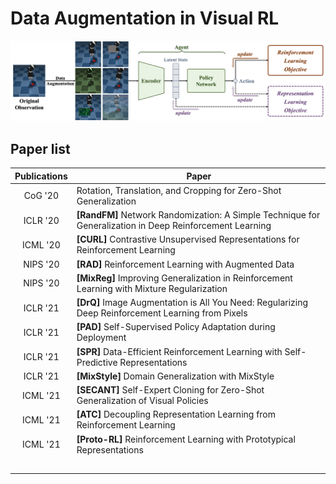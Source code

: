 # Data Augmentation in Visual RL

![DA in visual RL](https://github.com/Guozheng-Ma/DA-in-visualRL/blob/c6057fb0b4c6461e2c122c60403aab21479b689e/Image/DA%20in%20visual%20RL.png)

## Paper list

|  Publications   | Paper  |
|  :----:  | ----  |
| CoG '20 | Rotation, Translation, and Cropping for Zero-Shot Generalization |
| ICLR '20 | **[RandFM]** Network Randomization: A Simple Technique for Generalization in Deep Reinforcement Learning |
| ICML '20 | **[CURL]** Contrastive Unsupervised Representations for Reinforcement Learning |
| NIPS '20 | **[RAD]** Reinforcement Learning with Augmented Data |
| NIPS '20 | **[MixReg]** Improving Generalization in Reinforcement Learning with Mixture Regularization |
| ICLR '21 | **[DrQ]** Image Augmentation is All You Need: Regularizing Deep Reinforcement Learning from Pixels |
| ICLR '21 | **[PAD]** Self-Supervised Policy Adaptation during Deployment |
| ICLR '21 | **[SPR]** Data-Efficient Reinforcement Learning with Self-Predictive Representations |
| ICLR '21 | **[MixStyle]** Domain Generalization with MixStyle |
| ICML '21 | **[SECANT]** Self-Expert Cloning for Zero-Shot Generalization of Visual Policies |
| ICML '21 | **[ATC]** Decoupling Representation Learning from Reinforcement Learning |
| ICML '21 | **[Proto-RL]** Reinforcement Learning with Prototypical Representations |
|  |  |
|  |  |
|  |  |
|  |  |
|  |  |
